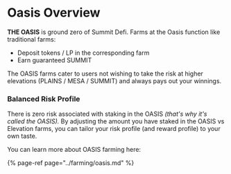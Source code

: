 # Oasis Overview

**THE OASIS** is ground zero of Summit Defi. Farms at the Oasis function like traditional farms:

* Deposit tokens / LP in the corresponding farm
* Earn guaranteed SUMMIT

The OASIS farms cater to users not wishing to take the risk at higher elevations \(PLAINS / MESA / SUMMIT\) and always pays out your winnings.

### Balanced Risk Profile

There is zero risk associated with staking in the OASIS _\(that's why it's called the OASIS\)._ By adjusting the amount you have staked in the OASIS vs Elevation farms, you can tailor your risk profile \(and reward profile\) to your own taste.

You can learn more about OASIS farming here:

{% page-ref page="../farming/oasis.md" %}

